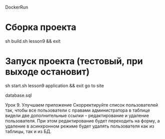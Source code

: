 DockerRun
# Сборка проекта
sh build.sh lesson9 && exit
# Запуск проекта (тестовый, при выходе остановит)
sh start.sh lesson9 application && exit
go to site

database.sql

Урок 9. Улучшаем приложение
Скорректируйте список пользователей так, чтобы все пользователи с правами администратора в таблице видели две дополнительные ссылки – редактирование и удаление пользователя. При этом редактирование будет переходить на форму, а удаление в асинхронном режиме будет удалять пользователя как из таблицы, так и из БД.